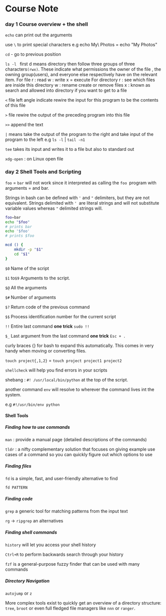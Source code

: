 # Course Note

### day 1 Course overview + the shell

`echo` can print out the arguments 

use `\`  to print special characters  e.g echo My\ Photos = echo "My Photos"

`cd` -  go to previous position

`ls -l ` first d means directory then follow three groups of three characters`(rwx)`. These indicate what permissions the owner of the file , the owning group(users), and everyone else respectively have on  the relevant item.  For file r : read w : write x = execute  For directory r : see which files are inside this directory  w : rename create or remove files x : known as search and allowed into directory if you want to get to a file

`<` file left angle indicate rewire the input for this program to be the contents of this file

`>` file rewire the output of the preceding program into this file 

`>>` append the text

`|` means take the output of the program to the right and take input of the program to the left  e.g `ls -l` | `tail -n1`

`tee` takes its input and writes it to a file but also to standard out

`xdg-open` : on Linux open file

### day 2 Shell Tools and Scripting

`foo` = `bar` will not work since it interpreted as calling the `foo `program with arguments = and bar.

Strings in bash can be defined with `'` and `"` delimiters, but they are not equivalent. Strings delimited with `' `are literal strings and will not substitute variable values whereas `"` delimited strings will.

```bash
foo=bar
echo "$foo"
# prints bar
echo '$foo'
# prints $foo
```

```bash
mcd () {
    mkdir -p "$1"
    cd "$1"
}
```

`$0`  Name of the script

`$1` to`$9` Arguments to the script. 

`$@` All the arguments

`$#` Number of arguments

`$?` Return code of the previous command

`$$` Process identification number for the current script

`!!` Entire last command  **one trick** `sudo !!`

`$_` Last argument from the last command **one trick** `Esc + .`

curly braces {} for bash to expand this automatically. This comes in very handy when moving or converting files.

`touch project{,1,2}` = `touch project project1 project2`

`shellcheck` will help you find errors in your scripts

shebang : `#! /usr/local/bin/python` at the top of the script.

another command `env` will resolve to wherever the command lives int the system.

e.g `#!/usr/bin/env python`

#### Shell Tools

##### Finding how to use commands 

`man`  : provide a manual page  (detailed descriptions of the commands)

`tldr` : a nifty complementary solution that focuses on giving example use cases of a command so you can quickly figure out which options to use

##### Finding files

`fd` is a simple, fast, and user-friendly alternative to find

`fd PATTERN`

##### Finding code

`grep`  a generic tool for matching patterns from the input text

`rg`  -> `ripgrep`  an alternatives

##### Finding shell commands 

`history` will let you access your shell history 

`Ctrl+R`  to perform backwards search through your history

`fzf` is a general-purpose fuzzy finder that can be used with many commands

##### Directory Navigation

`autojump` or `z`

More complex tools exist to quickly get an overview of a directory structure: `tree`, `broot` or even full fledged file managers like `nnn` or `ranger`.
